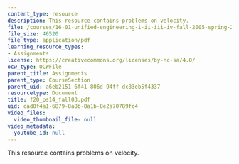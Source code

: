 ```yaml
---
content_type: resource
description: This resource contains problems on velocity.
file: /courses/16-01-unified-engineering-i-ii-iii-iv-fall-2005-spring-2006/cad0f4a168798a8b8a1b8e2a70789fc4_f20_ps14_fall03.pdf
file_size: 46520
file_type: application/pdf
learning_resource_types:
- Assignments
license: https://creativecommons.org/licenses/by-nc-sa/4.0/
ocw_type: OCWFile
parent_title: Assignments
parent_type: CourseSection
parent_uid: a6eb2151-6f41-806d-94ff-dc83eb5f4337
resourcetype: Document
title: f20_ps14_fall03.pdf
uid: cad0f4a1-6879-8a8b-8a1b-8e2a70789fc4
video_files:
  video_thumbnail_file: null
video_metadata:
  youtube_id: null
---
```

This resource contains problems on velocity.